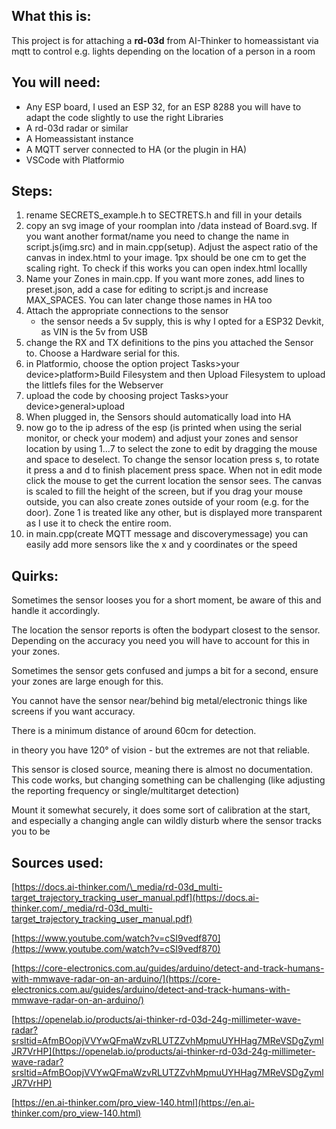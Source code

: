## What this is:

This project is for attaching a **rd-03d** from AI-Thinker to homeassistant via mqtt to control e.g. lights depending on the location of a person in a room

## You will need:

- Any ESP board, I used an ESP 32, for an ESP 8288 you will have to adapt the code slightly to use the right Libraries
- A rd-03d radar or similar
- A Homeassistant instance
- A MQTT server connected to HA (or the plugin in HA)
- VSCode with Platformio

## Steps:

1. rename SECRETS_example.h to SECTRETS.h and fill in your details
2. copy an svg image of your roomplan into /data instead of Board.svg.
   If you want another format/name you need to change the name in script.js(img.src) and in main.cpp(setup).
   Adjust the aspect ratio of the canvas in index.html to your image. 1px should be one cm to get the scaling right.
   To check if this works you can open index.html locallly
3. Name your Zones in main.cpp.
   If you want more zones, add lines to preset.json, add a case for editing to script.js and increase MAX_SPACES.
   You can later change those names in HA too
4. Attach the appropriate connections to the sensor
   - the sensor needs a 5v supply, this is why I opted for a ESP32 Devkit, as VIN is the 5v from USB
5. change the RX and TX definitions to the pins you attached the Sensor to.
   Choose a Hardware serial for this.
6. in Platformio, choose the option project Tasks>your device>platform>Build Filesystem
   and then Upload Filesystem to upload the littlefs files for the Webserver
7. upload the code by choosing project Tasks>your device>general>upload
8. When plugged in, the Sensors should automatically load into HA
9. now go to the ip adress of the esp (is printed when using the serial monitor, or check your modem)
   and adjust your zones and sensor location by using 1...7 to select the zone to edit by dragging the mouse and space to deselect.
   To change the sensor location press s, to rotate it press a and d to finish placement press space.
   When not in edit mode click the mouse to get the current location the sensor sees.
   The canvas is scaled to fill the height of the screen, but if you drag your mouse outside, you can also create zones outside of your room (e.g. for the door).
   Zone 1 is treated like any other, but is displayed more transparent as I use it to check the entire room.
10. in main.cpp(create MQTT message and discoverymessage) you can easily add more sensors like the x and y coordinates or the speed

## Quirks:

Sometimes the sensor looses you for a short moment, be aware of this and handle it accordingly.

The location the sensor reports is often the bodypart closest to the sensor. Depending on the accuracy you need you will have to account for this in your zones.

Sometimes the sensor gets confused and jumps a bit for a second, ensure your zones are large enough for this.

You cannot have the sensor near/behind big metal/electronic things like screens if you want accuracy.

There is a minimum distance of around 60cm for detection.

in theory you have 120° of vision - but the extremes are not that reliable.

This sensor is closed source, meaning there is almost no documentation. This code works, but changing something can be challenging (like adjusting the reporting frequency or single/multitarget detection)

Mount it somewhat securely, it does some sort of calibration at the start, and especially a changing angle can wildly disturb where the sensor tracks you to be

## Sources used:

[https://docs.ai-thinker.com/\_media/rd-03d_multi-target_trajectory_tracking_user_manual.pdf](https://docs.ai-thinker.com/_media/rd-03d_multi-target_trajectory_tracking_user_manual.pdf)

[https://www.youtube.com/watch?v=cSI9vedf870](https://www.youtube.com/watch?v=cSI9vedf870)

[https://core-electronics.com.au/guides/arduino/detect-and-track-humans-with-mmwave-radar-on-an-arduino/](https://core-electronics.com.au/guides/arduino/detect-and-track-humans-with-mmwave-radar-on-an-arduino/)

[https://openelab.io/products/ai-thinker-rd-03d-24g-millimeter-wave-radar?srsltid=AfmBOopjVVYwQFmaWzvRLUTZZvhMpmuUYHHag7MReVSDgZymlJR7VrHP](https://openelab.io/products/ai-thinker-rd-03d-24g-millimeter-wave-radar?srsltid=AfmBOopjVVYwQFmaWzvRLUTZZvhMpmuUYHHag7MReVSDgZymlJR7VrHP)

[https://en.ai-thinker.com/pro_view-140.html](https://en.ai-thinker.com/pro_view-140.html)
